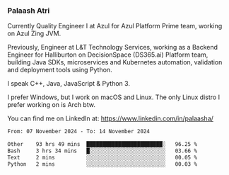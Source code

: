 ### Palaash Atri

Currently Quality Engineer I at Azul for Azul Platform Prime team, working on Azul Zing JVM. 

Previously, Engineer at L&T Technology Services, working as a Backend Engineer for Halliburton on DecisionSpace (DS365.ai) Platform team, building Java SDKs, microservices and Kubernetes automation, validation and deployment tools using Python.

I speak C++, Java, JavaScript & Python 3.

I prefer Windows, but I work on macOS and Linux. The only Linux distro I prefer working on is Arch btw.

You can find me on LinkedIn at: https://www.linkedin.com/in/palaasha/

<!--START_SECTION:waka-->

```txt
From: 07 November 2024 - To: 14 November 2024

Other    93 hrs 49 mins  ████████████████████████░   96.25 %
Bash     3 hrs 34 mins   █░░░░░░░░░░░░░░░░░░░░░░░░   03.66 %
Text     2 mins          ░░░░░░░░░░░░░░░░░░░░░░░░░   00.05 %
Python   2 mins          ░░░░░░░░░░░░░░░░░░░░░░░░░   00.03 %
```

<!--END_SECTION:waka-->
